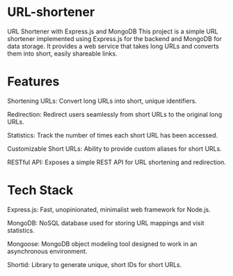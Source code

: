 ﻿# URL-shortener
 
URL Shortener with Express.js and MongoDB
This project is a simple URL shortener implemented using Express.js for the backend and MongoDB for data storage. It provides a web service that takes long URLs and converts them into short, easily shareable links.

# Features

Shortening URLs: Convert long URLs into short, unique identifiers. 

Redirection: Redirect users seamlessly from short URLs to the original long URLs.

Statistics: Track the number of times each short URL has been accessed.

Customizable Short URLs: Ability to provide custom aliases for short URLs.

RESTful API: Exposes a simple REST API for URL shortening and redirection.

# Tech Stack

Express.js: Fast, unopinionated, minimalist web framework for Node.js.

MongoDB: NoSQL database used for storing URL mappings and visit statistics.

Mongoose: MongoDB object modeling tool designed to work in an asynchronous environment.

Shortid: Library to generate unique, short IDs for short URLs.
